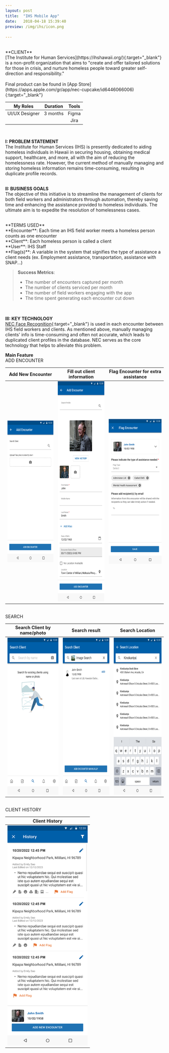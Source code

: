 ```yaml
---
layout: post
title:  "IHS Mobile App"
date:   2018-04-18 15:39:40
preview: /img/ihs/icon.png

---
```



<br>
**CLIENT** <br>
[The Institute for Human Services](https://ihshawaii.org/){:target="_blank"} is a non-profit organization that aims to "create and offer tailored solutions for those in crisis, and nurture homeless people toward greater self-direction and responsibility." <br>
<br>
Final product can be found in [App Store](https://apps.apple.com/gr/app/nec-cupcake/id6446066006){:target="_blank"}

<br>

|    My Roles    | Duration |    Tools    |
| :------------: | :------: | :---------: |
| UI/UX Designer | 3 months |    Figma    |
|                |          |     Jira    |

<br>

**I: PROBLEM STATEMENT** <br>
The Institute for Human Services (IHS) is presently dedicated to aiding homeless individuals in Hawaii in securing housing, obtaining medical support, healthcare, and more, all with the aim of reducing the homelessness rate. However, the current method of manually managing and storing homeless information remains time-consuming, resulting in duplicate profile records.
<br><br>

**II: BUSINESS GOALS** <br>
The objective of this initiative is to streamline the management of clients for both field workers and administrators through automation, thereby saving time and enhancing the assistance provided to homeless individuals. The ultimate aim is to expedite the resolution of homelessness cases.

<br>
**TERMS USED** <br>
**Encounter**: Each time an IHS field worker meets a homeless person counts as one encounter<br>
**Client**: Each homeless person is called a client<br>
**User**: IHS Staff<br>
**Flag(s)**: A variable in the system that signifies the type of assistance a client needs (ex. Employment assistance, transportation, assistance with SNAP...)


>**Success Metrics**:
>- The number of encounters captured per month
>- The number of clients serviced per month
>- The number of field workers engaging with the app
>- The time spent generating each encounter cut down

<br><br>
**III: KEY TECHNOLOGY** <br>
[NEC Face Recognition](https://www.nec.com/en/global/solutions/biometrics/face/index.html){:target="_blank"} is used in each encounter between IHS field workers and clients. As mentioned above, manually managing clients' info is time-consuming and often not accurate, which leads to duplicated client profiles in the database. NEC serves as the core technology that helps to alleviate this problem. <br>



**Main Feature**<br>
ADD ENCOUNTER <br>

|                       Add New Encounter                       |                       Fill out client information                       |                       Flag Encounter for extra assistance                       |
|:-----------------------------------------------------------:|:--------------------------------------------------------------:|:-----------------------------------------------------------:|
| <img src="/img/ihs/Add1.png" height="450"/> |      <img src="/img/ihs/Add.png" height="700"/>     | <img src="/img/ihs/Add3.png" height="460"/> |

<br>
SEARCH <br>

|                       Search Client by name/photo                      |                       Search result                       |                       Search Location                       |
|:-----------------------------------------------------------:|:--------------------------------------------------------------:|:-----------------------------------------------------------:|
| <img src="/img/ihs/Results.png" height="500"/> |      <img src="/img/ihs/Results2.png" height="500"/>     | <img src="/img/ihs/Search.png" height="500"/> |

<br>
CLIENT HISTORY <br>

|                       Client History                      | 
|:-----------------------------------------------------------:|
| <img src="/img/ihs/History.png" height="700"/> |     
